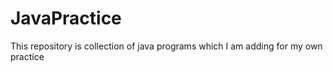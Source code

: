 # JavaPractice
This repository is collection of java programs which I am adding for my own practice

